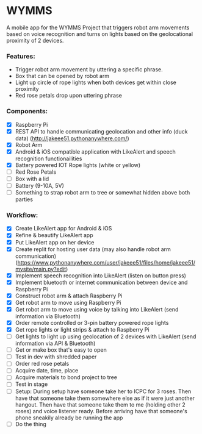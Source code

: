# WYMMS

A mobile app for the WYMMS Project that triggers robot arm movements based on voice recognition and turns on lights based on the geolocational proximity of 2 devices.

### Features:
* Trigger robot arm movement by uttering a specific phrase.
* Box that can be opened by robot arm
* Light up circle of rope lights when both devices get within close proximity
* Red rose petals drop upon uttering phrase

### Components:
- [x] Raspberry Pi
- [x] REST API to handle communicating geolocation and other info (duck data) (http://jakeee51.pythonanywhere.com/)
- [x] Robot Arm
- [x] Android & iOS compatible application with LikeAlert and speech recognition functionailities
- [x] Battery powered IOT Rope lights (white or yellow)
- [ ] Red Rose Petals
- [ ] Box with a lid
- [ ] Battery (9-10A, 5V)
- [ ] Something to strap robot arm to tree or somewhat hidden above both parties

### Workflow:
- [x] Create LikeAlert app for Android & iOS
- [x] Refine & beautify LikeAlert app
- [x] Put LikeAlert app on her device
- [x] Create replit for hosting user data (may also handle robot arm communication) (https://www.pythonanywhere.com/user/jakeee51/files/home/jakeee51/mysite/main.py?edit)
- [x] Implement speech recognition into LikeAlert (listen on button press)
- [x] Implement bluetooth or internet communication between device and Raspberry Pi
- [x] Construct robot arm & attach Raspberry Pi
- [x] Get robot arm to move using Raspberry Pi
- [x] Get robot arm to move using voice by talking into LikeAlert (send information via Bluetooth)
- [x] Order remote controlled or 3-pin battery powered rope lights
- [x] Get rope lights or light strips & attach to Raspberry Pi
- [ ] Get lights to light up using geolocation of 2 devices with LikeAlert (send information via API & Bluetooth)
- [ ] Get or make box that's easy to open
- [ ] Test in dev with shredded paper
- [ ] Order red rose petals
- [ ] Acquire date, time, place
- [ ] Acquire materials to bond project to tree
- [ ] Test in stage
- [ ] Setup: During setup have someone take her to ICPC for 3 roses.
      Then have that someone take them somewhere else as if it were just another hangout.
      Then have that someone take them to me (holding other 2 roses) and voice listener ready.
      Before arriving have that someone's phone sneakily already be running the app
- [ ] Do the thing
